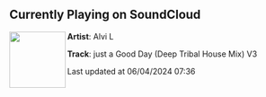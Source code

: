## Currently Playing on SoundCloud

[<img align="left" width="100" src="https://i1.sndcdn.com/artworks-lyXz2ROhaFszEnaf-IPmhpQ-t500x500.jpg">](https://soundcloud.com/user-318466967/alvi-l-a-good-day-deep-tribal-house-mix-v1)

**Artist**: Alvi L 

**Track**: just a Good Day (Deep Tribal House Mix) V3

Last updated at 06/04/2024 07:36
